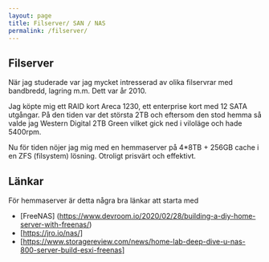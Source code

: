 ```yaml
---
layout: page
title: Filserver/ SAN / NAS
permalink: /filserver/
---
```


## Filserver
När jag studerade var jag mycket intresserad av olika filservrar med bandbredd, lagring m.m. Dett var år 2010.

Jag köpte mig ett RAID kort Areca 1230, ett enterprise kort med 12 SATA utgångar. På den tiden var det största 2TB och eftersom den stod hemma så valde jag Western Digital 2TB Green vilket gick ned i viloläge och hade 5400rpm.

Nu för tiden nöjer jag mig med en hemmaserver på 4*8TB + 256GB cache i en ZFS (filsystem) lösning. Otroligt prisvärt och effektivt.

## Länkar
För hemmaserver är detta några bra länkar att starta med
- [FreeNAS] (https://www.devroom.io/2020/02/28/building-a-diy-home-server-with-freenas/)
- [https://jro.io/nas/]
- [https://www.storagereview.com/news/home-lab-deep-dive-u-nas-800-server-build-esxi-freenas]
